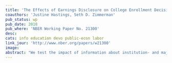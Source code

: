 ```yaml
---
title: 'The Effects of Earnings Disclosure on College Enrollment Decisions'
coauthors: 'Justine Hastings, Seth D. Zimmerman'
pub_status: wp
pub_date: 2018
pub_where: 'NBER Working Paper No. 21300'
desc:
cats: info education devo public-econ labor
link_jour: 'http://www.nber.org/papers/w21300'
image:
abstract: "We test the impact of information about institution- and major-specific labor market outcomes on college enrollment decisions using a randomized controlled trial administered within the online Chilean federal student loan application process. Using linked secondary and post-secondary education records and tax returns for fourteen cohorts of Chilean high school graduates, we created measures of past-cohort earnings for nearly all institution and major combinations in the Chilean higher education system. Applicants were asked a series of survey questions about their enrollment plans and their beliefs about earnings and cost outcomes. Following the survey questions, randomly selected applicants were given information on earnings and costs for past students at their planned enrollment choices, as well as access to a searchable database that allowed them to compare earnings and costs across degrees. Students have unbiased but highly variable beliefs about costs, and upward-biased beliefs about earnings outcomes. Poorer students have less accurate information and choose lower-earning degrees conditional on baseline ability and demographics. While treatment has no effect on whether students enroll in postsecondary education, it does cause low-SES students to enroll in degrees where earnings net of costs were higher for past enrollees. Though effect sizes are small, they substantially exceed the cost of implementing the disclosure policy."
---
```

